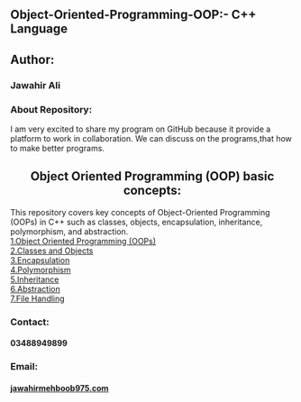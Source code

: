 ## Object-Oriented-Programming-OOP:- C++ Language
<h2>Author:</h2>
<h3>Jawahir Ali</h3>
<h3>About Repository:</h3>
<p>I am very excited to share my program on GitHub because it provide a platform to work in collaboration.  We can discuss on the programs,that how to make better programs.
</p>
<h2 align="center"> Object Oriented Programming (OOP) basic concepts: </h2>
This repository covers key concepts of Object-Oriented Programming (OOPs) in C++ such as classes, objects, encapsulation, inheritance, polymorphism, and abstraction.<br>
<a href="https://www.geeksforgeeks.org/object-oriented-programming-in-cpp/">1.Object Oriented Programming (OOPs)</a>
<br>
<a href="https://www.geeksforgeeks.org/c-classes-and-objects/ ">2.Classes and Objects</a>
<br>
<a href="https://www.geeksforgeeks.org/encapsulation-in-cpp/   ">3.Encapsulation</a>
<br>
<a href="https://www.geeksforgeeks.org/cpp-polymorphism/ ">4.Polymorphism</a>
<br>
<a href="https://www.geeksforgeeks.org/inheritance-in-cpp/ ">5.Inheritance</a>
<br>
<a href="https://www.geeksforgeeks.org/abstraction-in-cpp/  ">6.Abstraction</a>
<br>
<a href="https://www.geeksforgeeks.org/file Handling-in-cpp/">7.File Handling</a>
</p>
<h3>Contact: </h3>
<h4>03488949899
</h4>
<h3>Email: </h3>
 <h4>  <a href="mailto:jawahirmehboob975">jawahirmehboob975.com</a> </h4>
 
